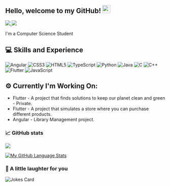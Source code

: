 
<!-- ![](https://raw.githubusercontent.com/Reut212/Reut212/master/banner.gif) -->

## Hello, welcome to my GitHub! <img src="https://raw.githubusercontent.com/zluvsand/zluvsand/master/wave.gif" height="25px" width="25px">

<a href="https://www.linkedin.com/in/reut-hadad/">
    <img src="https://img.shields.io/badge/LINKEDIN-12100E?logo=linkedin&color=282A36&logoColor=white" />
</a>
<a href="https://github.com/Reut212">
    <img src="https://img.shields.io/badge/GITHUB-12100E?logo=github&color=fe6e95&logoColor=white" />
</a>
<p> I'm a Computer Science Student </p>

## :computer: Skills and Experience
![Angular](https://img.shields.io/badge/ANGULAR-12100E?logo=angular&color=282A36&logoColor=white) 
![CSS3](https://img.shields.io/badge/CSS3-12100E?logo=css3&color=fe6e95&logoColor=white) 
![HTML5](https://img.shields.io/badge/HTML5-12100E?logo=html5&color=282A36&logoColor=white) 
![TypeScript](https://img.shields.io/badge/TypeScript-12100E?logo=typescript&color=fe6e95&logoColor=white) 
![Python](https://img.shields.io/badge/Python-12100E?logo=Python&color=282A36&logoColor=white) 
![Java](https://img.shields.io/badge/Java-12100E?logo=Java&color=fe6e95&logoColor=white) 
![C](https://img.shields.io/badge/C-12100E?logo=C&color=282A36&logoColor=white) 
![C++](https://img.shields.io/badge/C++-12100E?logo=C++&color=fe6e95&logoColor=white) 
![Flutter](https://img.shields.io/badge/Flutter-12100E?logo=Flutter&color=282A36&logoColor=white) 
![JavaScript](https://img.shields.io/badge/JavaScript-12100E?logo=JavaScript&color=fe6e95&logoColor=white)

<!-- SKILLS-AND-EXPERIENCE:END -->

## :gear: Currently I'm Working On:
- Flutter - A project that finds solutions to keep our planet clean and green - Private.
- Flutter - A project that simulates a store where you can purchase different products.
- Angular - Library Management project.

### 📈 GitHub stats
<img src="https://github-readme-streak-stats.herokuapp.com/?user=Reut212&theme=dracula"/>

[![My GitHub Language Stats](https://github-readme-stats.vercel.app/api/top-langs/?username=Reut212&langs_count=5&theme=dracula)]()


### 🙊 A little laughter for you
![Jokes Card](https://readme-jokes.vercel.app/api?theme=dracula)

<!-- [![Header](https://raw.githubusercontent.com/zluvsand/zluvsand/master/header.png "Header")](https://medium.com/@zluvsand) -->
<!-- <img src="https://media.giphy.com/media/Cmr1OMJ2FN0B2/source.gif" width="280" height="auto" /></a> -->
